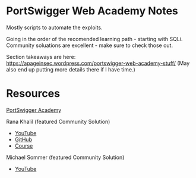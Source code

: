 # PortSwigger Web Academy Notes
Mostly scripts to automate the exploits.

Going in the order of the recomended learning path - starting with SQLi. Community soluations are excellent - make sure to check those out. 

Section takeaways are here: https://apageinsec.wordpress.com/portswigger-web-academy-stuff/
(May also end up putting more details there if I have time.)

# Resources
[PortSwigger Academy](https://portswigger.net/web-security/)

Rana Khalil (featured Community Solution)
* [YouTube](https://www.youtube.com/c/RanaKhalil101/featured)
* [GitHub](https://github.com/rkhal101/Web-Security-Academy-Series)
* [Course](https://academy.ranakhalil.com/p/web-security-academy-video-series)

Michael Sommer (featured Community Solution)
* [YouTube](https://www.youtube.com/user/Michael10Sommer/featured)